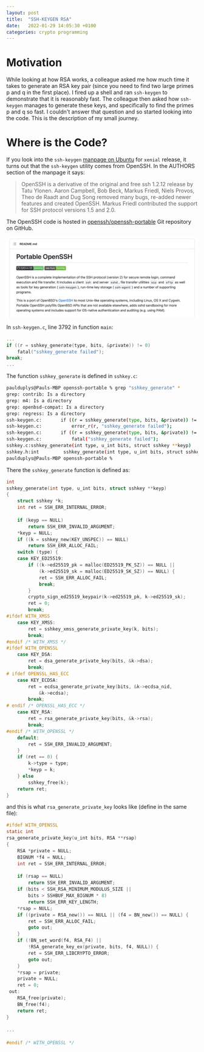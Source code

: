 ```yaml
---
layout: post
title:  "SSH-KEYGEN RSA"
date:   2022-01-29 14:05:30 +0100
categories: crypto programming
---
```


# Motivation
While looking at how RSA works, a colleague asked me how much time it takes to generate an RSA key pair (since you need to find two large primes p and q in the first place). I fired up a shell and ran `ssh-keygen` to demonstrate that it is reasonably fast. The colleague then asked how `ssh-keygen` manages to generate these keys, and specifically to find the primes p and q so fast. I couldn't answer that question and so started looking into the code. This is the description of my small journey.

# Where is the Code?
If you look into the `ssh-keygen` [manpage on Ubuntu](https://manpages.ubuntu.com/manpages/xenial/man1/ssh-keygen.1.html) for `xenial` release, it turns out that the `ssh-keygen` utility comes from OpenSSH. In the AUTHORS section of the manpage it says:

> OpenSSH is a derivative of the original and free ssh 1.2.12 release by Tatu Ylonen.  Aaron Campbell, Bob Beck, Markus Friedl, Niels Provos, Theo de Raadt and Dug Song removed many bugs, re-added newer features and created OpenSSH.  Markus Friedl contributed the support for SSH protocol versions 1.5 and 2.0.

The OpenSSH code is hosted in [openssh/openssh-portable](https://github.com/openssh/openssh-portable) Git repository on GitHub.

!["ddd"](/assets/openssh-readme.png "OpenSSH README.md")

In `ssh-keygen.c`, line 3792 in function `main`:

```c
...
if ((r = sshkey_generate(type, bits, &private)) != 0)
	fatal("sshkey_generate failed");
break;
...
```

The function `sshkey_generate` is defined in `sshkey.c`:

```bash
paulduplys@Pauls-MBP openssh-portable % grep "sshkey_generate" *
grep: contrib: Is a directory
grep: m4: Is a directory
grep: openbsd-compat: Is a directory
grep: regress: Is a directory
ssh-keygen.c:		if ((r = sshkey_generate(type, bits, &private)) != 0) {
ssh-keygen.c:			error_r(r, "sshkey_generate failed");
ssh-keygen.c:		if ((r = sshkey_generate(type, bits, &private)) != 0)
ssh-keygen.c:			fatal("sshkey_generate failed");
sshkey.c:sshkey_generate(int type, u_int bits, struct sshkey **keyp)
sshkey.h:int		 sshkey_generate(int type, u_int bits, struct sshkey **keyp);
paulduplys@Pauls-MBP openssh-portable % 
```

There the `sshkey_generate` function is defined as:

```c
int
sshkey_generate(int type, u_int bits, struct sshkey **keyp)
{
	struct sshkey *k;
	int ret = SSH_ERR_INTERNAL_ERROR;

	if (keyp == NULL)
		return SSH_ERR_INVALID_ARGUMENT;
	*keyp = NULL;
	if ((k = sshkey_new(KEY_UNSPEC)) == NULL)
		return SSH_ERR_ALLOC_FAIL;
	switch (type) {
	case KEY_ED25519:
		if ((k->ed25519_pk = malloc(ED25519_PK_SZ)) == NULL ||
		    (k->ed25519_sk = malloc(ED25519_SK_SZ)) == NULL) {
			ret = SSH_ERR_ALLOC_FAIL;
			break;
		}
		crypto_sign_ed25519_keypair(k->ed25519_pk, k->ed25519_sk);
		ret = 0;
		break;
#ifdef WITH_XMSS
	case KEY_XMSS:
		ret = sshkey_xmss_generate_private_key(k, bits);
		break;
#endif /* WITH_XMSS */
#ifdef WITH_OPENSSL
	case KEY_DSA:
		ret = dsa_generate_private_key(bits, &k->dsa);
		break;
# ifdef OPENSSL_HAS_ECC
	case KEY_ECDSA:
		ret = ecdsa_generate_private_key(bits, &k->ecdsa_nid,
		    &k->ecdsa);
		break;
# endif /* OPENSSL_HAS_ECC */
	case KEY_RSA:
		ret = rsa_generate_private_key(bits, &k->rsa);
		break;
#endif /* WITH_OPENSSL */
	default:
		ret = SSH_ERR_INVALID_ARGUMENT;
	}
	if (ret == 0) {
		k->type = type;
		*keyp = k;
	} else
		sshkey_free(k);
	return ret;
}
```

and this is what `rsa_generate_private_key` looks like (define in the same file):

```c
#ifdef WITH_OPENSSL
static int
rsa_generate_private_key(u_int bits, RSA **rsap)
{
	RSA *private = NULL;
	BIGNUM *f4 = NULL;
	int ret = SSH_ERR_INTERNAL_ERROR;

	if (rsap == NULL)
		return SSH_ERR_INVALID_ARGUMENT;
	if (bits < SSH_RSA_MINIMUM_MODULUS_SIZE ||
	    bits > SSHBUF_MAX_BIGNUM * 8)
		return SSH_ERR_KEY_LENGTH;
	*rsap = NULL;
	if ((private = RSA_new()) == NULL || (f4 = BN_new()) == NULL) {
		ret = SSH_ERR_ALLOC_FAIL;
		goto out;
	}
	if (!BN_set_word(f4, RSA_F4) ||
	    !RSA_generate_key_ex(private, bits, f4, NULL)) {
		ret = SSH_ERR_LIBCRYPTO_ERROR;
		goto out;
	}
	*rsap = private;
	private = NULL;
	ret = 0;
 out:
	RSA_free(private);
	BN_free(f4);
	return ret;
}

...

#endif /* WITH_OPENSSL */
```